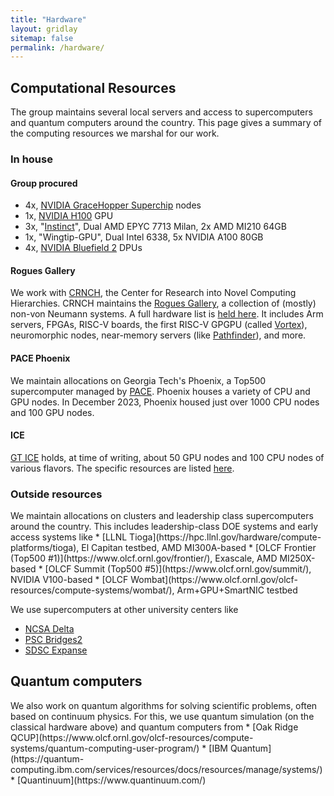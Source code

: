 ```yaml
---
title: "Hardware"
layout: gridlay
sitemap: false
permalink: /hardware/
---
```


## Computational Resources

The group maintains several local servers and access to supercomputers and quantum computers around the country.
This page gives a summary of the computing resources we marshal for our work.

### In house

<div class="jumbotron">

#### Group procured

* 4x, [NVIDIA GraceHopper Superchip](https://www.nvidia.com/en-us/data-center/grace-hopper-superchip/) nodes
* 1x, [NVIDIA H100](https://www.nvidia.com/en-us/data-center/h100/) GPU
* 3x, "[Instinct](https://www.cc.gatech.edu/news/new-hardware-brings-students-closer-exascale-computing)", Dual AMD EPYC 7713 Milan, 2x AMD MI210 64GB
* 1x, "Wingtip-GPU", Dual Intel 6338, 5x NVIDIA A100 80GB
* 4x, [NVIDIA Bluefield 2](https://resources.nvidia.com/en-us-accelerated-networking-resource-library/bluefield-2-dpu-datasheet?lx=LbHvpR&topic=networking-cloud) DPUs

#### Rogues Gallery

We work with [CRNCH](https://crnch.gatech.edu/), the Center for Research into Novel Computing Hierarchies.
CRNCH maintains the [Rogues Gallery](https://gt-crnch-rg.readthedocs.io/en/main/general/rg-hardware.html), a collection of (mostly) non-von Neumann systems.
A full hardware list is [held here](https://gt-crnch-rg.readthedocs.io/en/main/general/rg-hardware.html).
It includes Arm servers, FPGAs, RISC-V boards, the first RISC-V GPGPU (called [Vortex](https://vortex.cc.gatech.edu/)), neuromorphic nodes, near-memory servers (like [Pathfinder](https://lucata.com/solutions/pathfinder/)), and more.

#### PACE Phoenix

We maintain allocations on Georgia Tech's Phoenix, a Top500 supercomputer managed by [PACE](https://pace.gatech.edu/).
Phoenix houses a variety of CPU and GPU nodes.
In December 2023, Phoenix housed just over 1000 CPU nodes and 100 GPU nodes.

#### ICE

[GT ICE](https://docs.pace.gatech.edu/ice_cluster/ice/) holds, at time of writing, about 50 GPU nodes and 100 CPU nodes of various flavors.
The specific resources are listed [here](https://gatech.service-now.com/home?id=kb_article_view&sysparm_article=KB0042095).

</div>

### Outside resources

<div class="jumbotron">
We maintain allocations on clusters and leadership class supercomputers around the country. 
This includes leadership-class DOE systems and early access systems like
* [LLNL Tioga](https://hpc.llnl.gov/hardware/compute-platforms/tioga), El Capitan testbed, AMD MI300A-based
* [OLCF Frontier (Top500 #1)](https://www.olcf.ornl.gov/frontier/), Exascale, AMD MI250X-based
* [OLCF Summit (Top500 #5)](https://www.olcf.ornl.gov/summit/), NVIDIA V100-based
* [OLCF Wombat](https://www.olcf.ornl.gov/olcf-resources/compute-systems/wombat/), Arm+GPU+SmartNIC testbed

We use supercomputers at other university centers like
* [NCSA Delta](https://delta.ncsa.illinois.edu/)
* [PSC Bridges2](https://www.psc.edu/resources/bridges-2/)
* [SDSC Expanse](https://www.sdsc.edu/services/hpc/expanse/)
</div>

## Quantum computers

<div class="jumbotron">
We also work on quantum algorithms for solving scientific problems, often based on continuum physics.
For this, we use quantum simulation (on the classical hardware above) and quantum computers from
* [Oak Ridge QCUP](https://www.olcf.ornl.gov/olcf-resources/compute-systems/quantum-computing-user-program/)
* [IBM Quantum](https://quantum-computing.ibm.com/services/resources/docs/resources/manage/systems/)
* [Quantinuum](https://www.quantinuum.com/)
</div>
